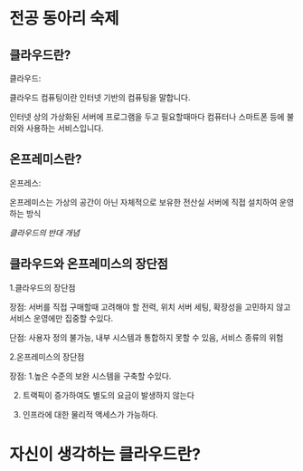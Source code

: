 전공 동아리 숙제 
=================
클라우드란?
---------------------
클라우드: 

  클라우드 컴퓨팅이란 인터넷 기반의 컴퓨팅을 말합니다. 

  인터넷 상의 가상화된 서버에 프로그램을 두고 필요할때마다 컴퓨터나 스마트폰 등에 불러와 사용하는 서비스입니다. 

온프레미스란?
--------------
온프레스:

  온프레미스는 가상의 공간이 아닌 자체적으로 보유한 전산실 서버에 직접 설치하여 운영하는 방식
  
*클라우드의 반대 개념*


클라우드와 온프레미스의 장단점
-------------------------------
1.클라우드의 장단점

  장점: 서버를 직접 구매할때 고려해야 할 전력, 위치 서버 세팅, 확장성을 고민하지 않고 서비스 운영에만 집중할 수있다.
  
  단점: 사용자 정의 불가능,  내부 시스템과 통합하지 못할 수 있음, 서비스 종류의 위험



2.온프레미스의 장단점
  
  장점: 1.높은 수준의 보완 시스템을 구축할 수있다.
  
  2. 트랙픽이 증가하여도 별도의 요금이 발생하지 않는다
        
  3. 인프라에 대한 물리적 액세스가 가능하다.
     

자신이 생각하는 클라우드란?
===========================
